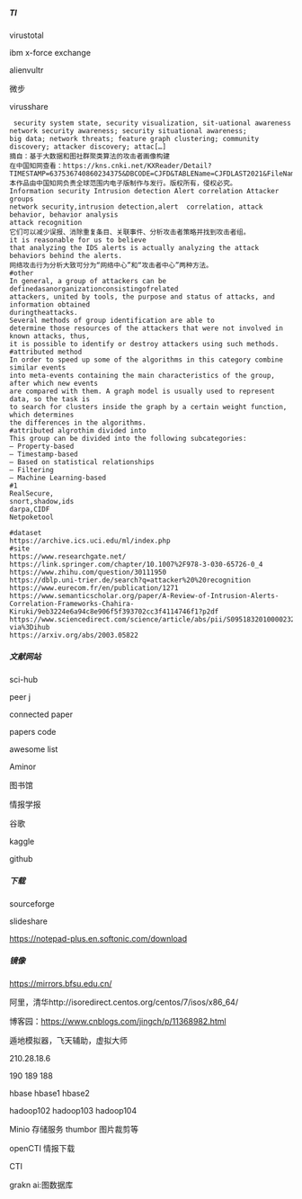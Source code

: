##### TI

virustotal

ibm x-force exchange

alienvultr

微步

virusshare

```
 security system state, security visualization, sit-uational awareness
network security awareness; security situational awareness;
big data; network threats; feature graph clustering; community discovery; attacker discovery; attac[…]
摘自：基于大数据和图社群聚类算法的攻击者画像构建
在中国知网查看：https://kns.cnki.net/KXReader/Detail?TIMESTAMP=637536740860234375&DBCODE=CJFD&TABLEName=CJFDLAST2021&FileName=JSYJ202101047&RESULT=1&SIGN=2FttJ5GgbSj9fGmOZBurQZDRi3k%3d
本作品由中国知网负责全球范围内电子版制作与发行。版权所有，侵权必究。
Information security Intrusion detection Alert correlation Attacker groups
network security,intrusion detection,alert  correlation, attack behavior, behavior analysis
attack recognition
它们可以减少误报、消除重复条目、关联事件、分析攻击者策略并找到攻击者组。
it is reasonable for us to believe
that analyzing the IDS alerts is actually analyzing the attack
behaviors behind the alerts.
网络攻击行为分析大致可分为“网络中心”和“攻击者中心”两种方法。
#other
In general, a group of attackers can be definedasanorganizationconsistingofrelated
attackers, united by tools, the purpose and status of attacks, and information obtained
duringtheattacks.
Several methods of group identification are able to
determine those resources of the attackers that were not involved in known attacks, thus,
it is possible to identify or destroy attackers using such methods.
#attributed method
In order to speed up some of the algorithms in this category combine similar events
into meta-events containing the main characteristics of the group, after which new events
are compared with them. A graph model is usually used to represent data, so the task is
to search for clusters inside the graph by a certain weight function, which determines
the differences in the algorithms.
#attributed algrothim divided into 
This group can be divided into the following subcategories:
– Property-based
– Timestamp-based
– Based on statistical relationships
– Filtering
– Machine Learning-based
#1
RealSecure,
snort,shadow,ids
darpa,CIDF
Netpoketool
```

```
#dataset
https://archive.ics.uci.edu/ml/index.php
#site
https://www.researchgate.net/
https://link.springer.com/chapter/10.1007%2F978-3-030-65726-0_4
https://www.zhihu.com/question/30111950
https://dblp.uni-trier.de/search?q=attacker%20%20recognition
https://www.eurecom.fr/en/publication/1271
https://www.semanticscholar.org/paper/A-Review-of-Intrusion-Alerts-Correlation-Frameworks-Chahira-Kiruki/9eb3224e6a94c8e906f5f393702cc3f4114746f1?p2df
https://www.sciencedirect.com/science/article/abs/pii/S0951832010000232?via%3Dihub
https://arxiv.org/abs/2003.05822
```



##### 文献网站

sci-hub

peer j

connected paper

papers code

awesome list

Aminor

图书馆

情报学报

谷歌

kaggle

github

##### 下载

sourceforge

slideshare

https://notepad-plus.en.softonic.com/download

##### 镜像

https://mirrors.bfsu.edu.cn/

阿里，清华http://isoredirect.centos.org/centos/7/isos/x86_64/

博客园：https://www.cnblogs.com/jingch/p/11368982.html

遁地模拟器，飞天辅助，虚拟大师

210.28.18.6

190   				189				188

hbase  			hbase1  	  hbase2

hadoop102    hadoop103  hadoop104

Minio 存储服务 thumbor 图片裁剪等

openCTI 情报下载

CTI 

grakn ai:图数据库